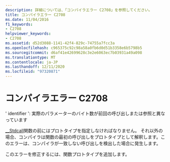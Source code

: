 ```yaml
---
description: 詳細については、「コンパイラエラー C2708」を参照してください。
title: コンパイラエラー C2708
ms.date: 11/04/2016
f1_keywords:
- C2708
helpviewer_keywords:
- C2708
ms.assetid: d52d3088-1141-42f4-829c-74755a7fcc3a
ms.openlocfilehash: c965375c92c98a58a0fb6d0d51b3358e6b5798b5
ms.sourcegitcommit: d6af41e42699628c3e2e6063ec7b03931a49a098
ms.translationtype: MT
ms.contentlocale: ja-JP
ms.lasthandoff: 12/11/2020
ms.locfileid: "97320871"
---
```

# <a name="compiler-error-c2708"></a>コンパイラエラー C2708

' identifier ': 実際のパラメーターのバイト数が前回の呼び出しまたは参照と異なっています

[__Stdcall](../../cpp/stdcall.md)関数の前にはプロトタイプを指定しなければなりません。 それ以外の場合、コンパイラは関数の最初の呼び出しをプロトタイプとして解釈します。このエラーは、コンパイラが一致しない呼び出しを検出した場合に発生します。

このエラーを修正するには、関数プロトタイプを追加します。
